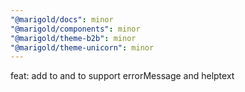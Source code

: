 ```yaml
---
"@marigold/docs": minor
"@marigold/components": minor
"@marigold/theme-b2b": minor
"@marigold/theme-unicorn": minor
---
```


feat: add <Fieldbase> to <RadioGroup> and <CheckboxGroup> to support errorMessage and helptext
